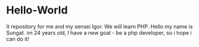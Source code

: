 # Hello-World
It repository for me and my sensei Igor. We will learn PHP. 
Hello my name is Sungat. im 24 years old, I have a new goal - be a php developer, so i hope i can do it!
